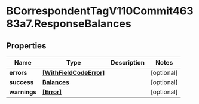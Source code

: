 # BCorrespondentTagV110Commit46383a7.ResponseBalances

## Properties

Name | Type | Description | Notes
------------ | ------------- | ------------- | -------------
**errors** | [**[WithFieldCodeError]**](WithFieldCodeError.md) |  | [optional] 
**success** | [**Balances**](Balances.md) |  | [optional] 
**warnings** | [**[Error]**](Error.md) |  | [optional] 


